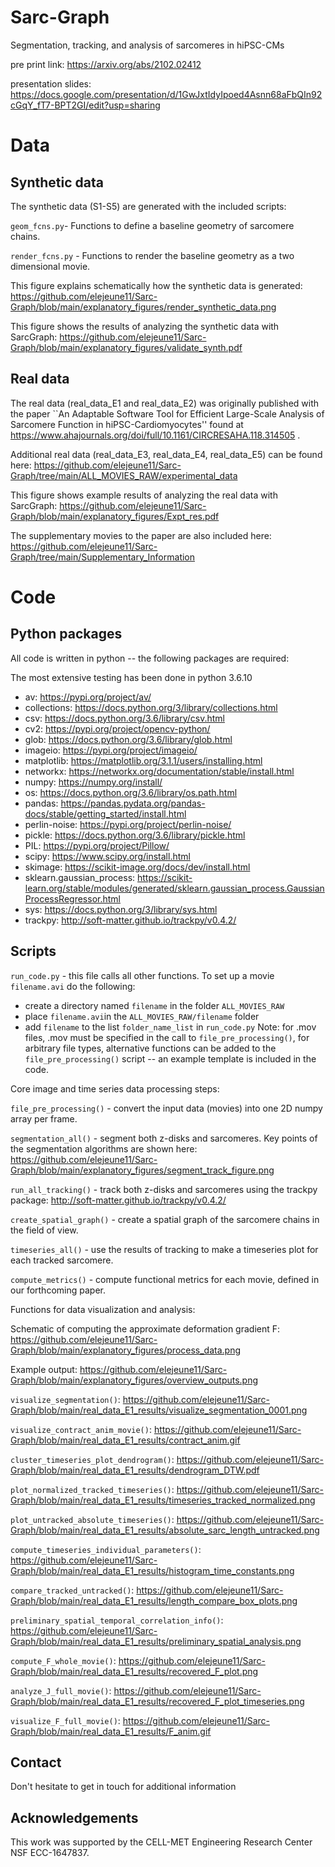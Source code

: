 # Sarc-Graph
Segmentation, tracking, and analysis of sarcomeres in hiPSC-CMs

pre print link:
https://arxiv.org/abs/2102.02412

presentation slides:
https://docs.google.com/presentation/d/1GwJxtIdyIpoed4Asnn68aFbQIn92cGqY_fT7-BPT2GI/edit?usp=sharing

# Data

## Synthetic data

The synthetic data (S1-S5) are generated with the included scripts:

`geom_fcns.py`- Functions to define a baseline geometry of sarcomere chains. 

`render_fcns.py` - Functions to render the baseline geometry as a two dimensional movie. 

This figure explains schematically how the synthetic data is generated:
https://github.com/elejeune11/Sarc-Graph/blob/main/explanatory_figures/render_synthetic_data.png

This figure shows the results of analyzing the synthetic data with SarcGraph:
https://github.com/elejeune11/Sarc-Graph/blob/main/explanatory_figures/validate_synth.pdf

## Real data

The real data (real_data_E1 and real_data_E2) was originally published with the paper ``An Adaptable Software Tool for Efficient Large-Scale Analysis of Sarcomere Function in hiPSC-Cardiomyocytes'' found at https://www.ahajournals.org/doi/full/10.1161/CIRCRESAHA.118.314505 . 

Additional real data (real_data_E3, real_data_E4, real_data_E5) can be found here:
https://github.com/elejeune11/Sarc-Graph/tree/main/ALL_MOVIES_RAW/experimental_data

This figure shows example results of analyzing the real data with SarcGraph:
https://github.com/elejeune11/Sarc-Graph/blob/main/explanatory_figures/Expt_res.pdf

The supplementary movies to the paper are also included here:
https://github.com/elejeune11/Sarc-Graph/tree/main/Supplementary_Information


# Code

## Python packages
All code is written in python -- the following packages are required:

The most extensive testing has been done in python 3.6.10

* av:
https://pypi.org/project/av/
* collections:
https://docs.python.org/3/library/collections.html
* csv:
https://docs.python.org/3.6/library/csv.html
* cv2:
https://pypi.org/project/opencv-python/
* glob:
https://docs.python.org/3.6/library/glob.html
* imageio:
https://pypi.org/project/imageio/
* matplotlib:
https://matplotlib.org/3.1.1/users/installing.html
* networkx:
https://networkx.org/documentation/stable/install.html
* numpy:
https://numpy.org/install/
* os:
https://docs.python.org/3.6/library/os.path.html
* pandas:
https://pandas.pydata.org/pandas-docs/stable/getting_started/install.html
* perlin-noise:
https://pypi.org/project/perlin-noise/
* pickle:
https://docs.python.org/3.6/library/pickle.html
* PIL:
https://pypi.org/project/Pillow/
* scipy:
https://www.scipy.org/install.html
* skimage:
https://scikit-image.org/docs/dev/install.html
* sklearn.gaussian_process:
https://scikit-learn.org/stable/modules/generated/sklearn.gaussian_process.GaussianProcessRegressor.html
* sys:
https://docs.python.org/3/library/sys.html
* trackpy:
http://soft-matter.github.io/trackpy/v0.4.2/

## Scripts

`run_code.py` - this file calls all other functions. To set up a movie `filename.avi` do the following:
* create a directory named `filename` in the folder `ALL_MOVIES_RAW`
* place `filename.avi`in the `ALL_MOVIES_RAW/filename` folder 
* add `filename` to the list `folder_name_list` in `run_code.py`
Note: for .mov files, .mov must be specified in the call to `file_pre_processing()`, for arbitrary file types, alternative functions can be added to the `file_pre_processing()` script -- an example template is included in the code. 

Core image and time series data processing steps: 

`file_pre_processing()` -  convert the input data (movies) into one 2D numpy array per frame. 

`segmentation_all()` - segment both z-disks and sarcomeres. Key points of the segmentation algorithms are shown here:
https://github.com/elejeune11/Sarc-Graph/blob/main/explanatory_figures/segment_track_figure.png

`run_all_tracking()` - track both z-disks and sarcomeres using the trackpy package:
http://soft-matter.github.io/trackpy/v0.4.2/

`create_spatial_graph()` - create a spatial graph of the sarcomere chains in the field of view. 

`timeseries_all()` - use the results of tracking to make a timeseries plot for each tracked sarcomere. 

`compute_metrics()` - compute functional metrics for each movie, defined in our forthcoming paper.

Functions for data visualization and analysis:

Schematic of computing the approximate deformation gradient F:
https://github.com/elejeune11/Sarc-Graph/blob/main/explanatory_figures/process_data.png

Example output:
https://github.com/elejeune11/Sarc-Graph/blob/main/explanatory_figures/overview_outputs.png
  
 `visualize_segmentation()`: 
 https://github.com/elejeune11/Sarc-Graph/blob/main/real_data_E1_results/visualize_segmentation_0001.png
    
 `visualize_contract_anim_movie()`:
 https://github.com/elejeune11/Sarc-Graph/blob/main/real_data_E1_results/contract_anim.gif
    
 `cluster_timeseries_plot_dendrogram()`:
 https://github.com/elejeune11/Sarc-Graph/blob/main/real_data_E1_results/dendrogram_DTW.pdf
    
 `plot_normalized_tracked_timeseries()`:
 https://github.com/elejeune11/Sarc-Graph/blob/main/real_data_E1_results/timeseries_tracked_normalized.png
  
 `plot_untracked_absolute_timeseries()`:
 https://github.com/elejeune11/Sarc-Graph/blob/main/real_data_E1_results/absolute_sarc_length_untracked.png
    
 `compute_timeseries_individual_parameters()`:
 https://github.com/elejeune11/Sarc-Graph/blob/main/real_data_E1_results/histogram_time_constants.png
    
 `compare_tracked_untracked()`:
 https://github.com/elejeune11/Sarc-Graph/blob/main/real_data_E1_results/length_compare_box_plots.png
    
 `preliminary_spatial_temporal_correlation_info()`:
 https://github.com/elejeune11/Sarc-Graph/blob/main/real_data_E1_results/preliminary_spatial_analysis.png
    
 `compute_F_whole_movie()`:
 https://github.com/elejeune11/Sarc-Graph/blob/main/real_data_E1_results/recovered_F_plot.png
 
 `analyze_J_full_movie()`: 
 https://github.com/elejeune11/Sarc-Graph/blob/main/real_data_E1_results/recovered_F_plot_timeseries.png
 
 `visualize_F_full_movie()`: 
 https://github.com/elejeune11/Sarc-Graph/blob/main/real_data_E1_results/F_anim.gif


## Contact
Don't hesitate to get in touch for additional information 

## Acknowledgements 
This work was supported by the CELL-MET Engineering Research Center NSF ECC-1647837.
